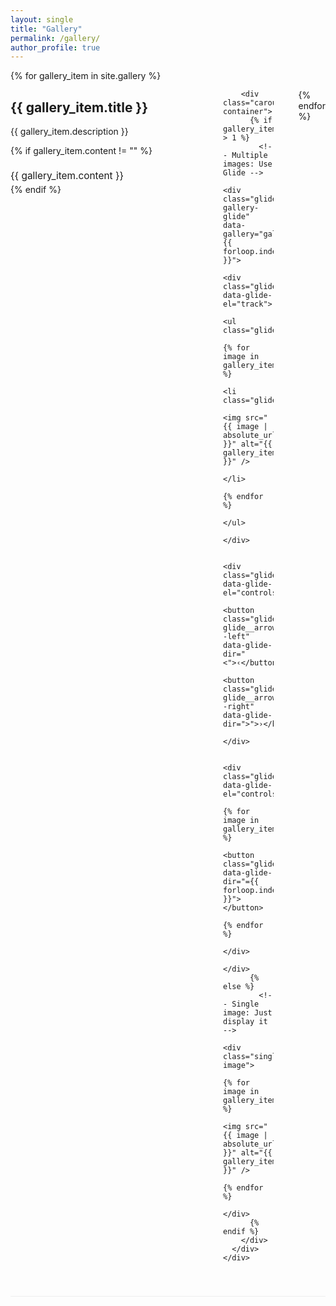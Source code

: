 ```yaml
---
layout: single
title: "Gallery"
permalink: /gallery/
author_profile: true
---
```


<!-- Glide.js CSS -->
<link rel="stylesheet" href="https://cdn.jsdelivr.net/npm/@glidejs/glide/dist/css/glide.core.min.css">
<link rel="stylesheet" href="https://cdn.jsdelivr.net/npm/@glidejs/glide/dist/css/glide.theme.min.css">

<div class="photo-gallery">
  {% for gallery_item in site.gallery %}
    <div class="gallery-section {% cycle 'left', 'right' %}">
      <div class="gallery-content">
        <div class="gallery-info">
          <h2>{{ gallery_item.title }}</h2>
          <p>{{ gallery_item.description }}</p>
          {% if gallery_item.content != "" %}
            <div class="gallery-text">
              {{ gallery_item.content }}
            </div>
          {% endif %}
        </div>
        
        <div class="carousel-container">
          {% if gallery_item.images.size > 1 %}
            <!-- Multiple images: Use Glide -->
            <div class="glide gallery-glide" data-gallery="gallery-{{ forloop.index }}">
              <div class="glide__track" data-glide-el="track">
                <ul class="glide__slides">
                  {% for image in gallery_item.images %}
                    <li class="glide__slide">
                      <img src="{{ image | absolute_url }}" alt="{{ gallery_item.title }}" />
                    </li>
                  {% endfor %}
                </ul>
              </div>
              
              <div class="glide__arrows" data-glide-el="controls">
                <button class="glide__arrow glide__arrow--left" data-glide-dir="<">‹</button>
                <button class="glide__arrow glide__arrow--right" data-glide-dir=">">›</button>
              </div>
              
              <div class="glide__bullets" data-glide-el="controls[nav]">
                {% for image in gallery_item.images %}
                  <button class="glide__bullet" data-glide-dir="={{ forloop.index0 }}"></button>
                {% endfor %}
              </div>
            </div>
          {% else %}
            <!-- Single image: Just display it -->
            <div class="single-image">
              {% for image in gallery_item.images %}
                <img src="{{ image | absolute_url }}" alt="{{ gallery_item.title }}" />
              {% endfor %}
            </div>
          {% endif %}
        </div>
      </div>
    </div>
  {% endfor %}
</div>

<style>
.carousel-container {
  flex: 1;
  max-width: 500px;
  position: relative;
}

.gallery-glide {
  width: 100%;
  height: 300px;
  border-radius: 10px;
  box-shadow: 0 4px 8px rgba(0,0,0,0.1);
  overflow: hidden;
  background: #fff;
  position: relative;
}

.glide__slide {
  display: flex;
  align-items: center;
  justify-content: center;
  background: #f8f8f8;
  height: 300px;
}

.glide__slide img {
  width: 100%;
  height: 100%;
  object-fit: cover;
}

/* Single image styling - match glide dimensions */
.single-image {
  width: 100%;
  height: 300px;
  background: #fff;
  border-radius: 10px;
  box-shadow: 0 4px 8px rgba(0,0,0,0.1);
  display: flex;
  align-items: center;
  justify-content: center;
  overflow: hidden;
}

.single-image img {
  width: 100%;
  height: 100%;
  object-fit: cover;
}

.gallery-section {
  margin-bottom: 60px;
  border-bottom: 1px solid #eee;
  padding-bottom: 40px;
}

.gallery-content {
  display: flex;
  align-items: flex-start;
  gap: 40px;
}

.gallery-info {
  flex: 1;
  min-width: 300px;
}

.gallery-section.left .gallery-content {
  flex-direction: row;
}

.gallery-section.right .gallery-content {
  flex-direction: row-reverse;
}

.gallery-text {
  margin-top: 20px;
  font-size: 1.1em;
  line-height: 1.6;
}

/* Custom Glide styling */
.glide__arrows {
  position: absolute;
  top: 50%;
  transform: translateY(-50%);
  width: 100%;
  pointer-events: none;
  z-index: 10;
}

.glide__arrow {
  position: absolute;
  background: rgba(0, 0, 0, 0.5);
  color: white;
  border: none;
  border-radius: 50%;
  width: 40px;
  height: 40px;
  font-size: 18px;
  cursor: pointer;
  pointer-events: auto;
  display: flex;
  align-items: center;
  justify-content: center;
  transition: background 0.3s;
}

.glide__arrow:hover {
  background: rgba(0, 0, 0, 0.8);
}

.glide__arrow--left {
  left: 10px;
}

.glide__arrow--right {
  right: 10px;
}

.glide__bullets {
  position: absolute;
  bottom: 15px;
  left: 50%;
  transform: translateX(-50%);
  display: flex;
  gap: 8px;
  z-index: 10;
}

.glide__bullet {
  background: rgba(255, 255, 255, 0.6);
  border: none;
  border-radius: 50%;
  width: 12px;
  height: 12px;
  cursor: pointer;
  transition: background 0.3s;
}

.glide__bullet--active {
  background: white;
}

/* Responsive design */
@media (max-width: 768px) {
  .gallery-content {
    flex-direction: column !important;
  }
  
  .gallery-info {
    min-width: auto;
  }
  
  .carousel-container {
    max-width: 100%;
    width: 100%;
  }
  
  .gallery-glide {
    height: 250px;
  }
  
  .glide__slide {
    height: 250px;
  }
  
  .single-image {
    height: 250px;
    width: 100%;
  }
  
  .glide__arrow {
    width: 35px;
    height: 35px;
    font-size: 16px;
  }
  
  .glide__bullet {
    width: 14px;
    height: 14px;
  }
}

@media (max-width: 480px) {
  .gallery-glide {
    height: 200px;
  }
  
  .glide__slide {
    height: 200px;
  }
  
  .single-image {
    height: 200px;
    width: 100%;
  }
  
  .gallery-content {
    gap: 20px;
  }
  
  .gallery-section {
    margin-bottom: 40px;
  }
  
  .glide__arrow {
    width: 30px;
    height: 30px;
    font-size: 14px;
  }
}
</style>

<!-- Glide.js JavaScript -->
<script src="https://cdn.jsdelivr.net/npm/@glidejs/glide/dist/glide.min.js"></script>

<script>
// Simple, reliable initialization for Jekyll
document.addEventListener('DOMContentLoaded', function() {
  console.log('🚀 Initializing Glide galleries...');
  
  // Find all gallery elements
  const galleries = document.querySelectorAll('.gallery-glide');
  console.log('Found', galleries.length, 'galleries');
  
  galleries.forEach(function(gallery, index) {
    const galleryId = gallery.getAttribute('data-gallery');
    console.log('Initializing gallery:', galleryId);
    
    try {
      // Create Glide instance
      const glide = new Glide(gallery, {
        type: 'carousel',
        startAt: 0,
        perView: 1,
        focusAt: 'center',
        gap: 0,
        autoplay: false, // Start with autoplay off
        hoverpause: true,
        animationDuration: 400,
        animationTimingFunc: 'ease'
      });
      
      // Mount the glide
      glide.mount();
      
      console.log('✅ Gallery', galleryId, 'initialized successfully');
      
      // Add hover autoplay for desktop only
      if (!('ontouchstart' in window)) {
        gallery.addEventListener('mouseenter', function() {
          glide.update({ autoplay: 2000 });
          glide.play();
        });
        
        gallery.addEventListener('mouseleave', function() {
          glide.pause();
          glide.update({ autoplay: false });
        });
      }
      
    } catch (error) {
      console.error('❌ Error initializing gallery', galleryId, ':', error);
    }
  });
});

// Fallback initialization
window.addEventListener('load', function() {
  console.log('🔄 Window loaded - checking for uninitialized galleries...');
  
  const galleries = document.querySelectorAll('.gallery-glide');
  galleries.forEach(function(gallery) {
    // Check if Glide instance exists
    if (!gallery._glide) {
      console.log('🆘 Reinitializing gallery:', gallery.getAttribute('data-gallery'));
      try {
        const glide = new Glide(gallery, {
          type: 'carousel',
          perView: 1,
          autoplay: false,
          animationDuration: 400
        });
        glide.mount();
      } catch (error) {
        console.error('❌ Fallback initialization failed:', error);
      }
    }
  });
});
</script>